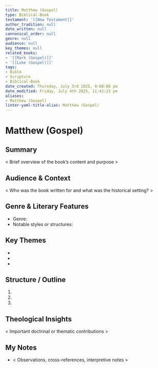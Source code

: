 ```yaml
---
title: Matthew (Gospel)
type: Biblical-Book
testament: '[[New Testament]]'
author_tradition: null
date_written: null
cannonical_order: null
genre: null
audience: null
key_themes: null
related_books:
- '[[Mark (Gospel)]]'
- '[[Luke (Gospel)]]'
tags:
- Bible
- Scripture
- Biblical-Book
date_created: Thursday, July 3rd 2025, 9:08:08 pm
date_modified: Friday, July 4th 2025, 11:42:23 pm
aliases:
- Matthew (Gospel)
linter-yaml-title-alias: Matthew (Gospel)
---
```


# Matthew (Gospel)

## Summary
< Brief overview of the book’s content and purpose >

## Audience & Context
< Who was the book written for and what was the historical setting? >

## Genre & Literary Features
- Genre:  
- Notable styles or structures:  

## Key Themes
- 
- 
- 

## Structure / Outline
1.  
2.  
3.  

## Theological Insights
< Important doctrinal or thematic contributions >


## My Notes
- < Observations, cross-references, interpretive notes >
